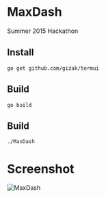 # MaxDash
Summer 2015 Hackathon

## Install
`go get github.com/gizak/termui`

## Build
`go build`

## Build
`./MaxDash`

# Screenshot

![MaxDash](https://www.evernote.com/shard/s2/sh/8ed65f15-0dcf-4408-ba9d-180ad604dbeb/8533b145232c6e20/res/01d78b5b-7291-4136-bcb9-3d534f0f1fe5/skitch.png)